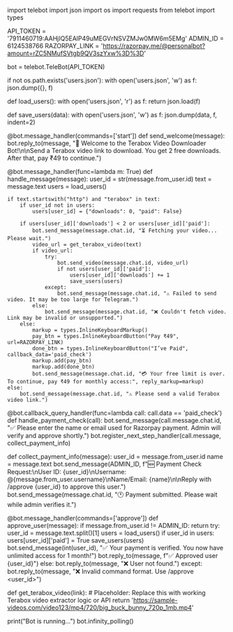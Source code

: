 import telebot
import json
import os
import requests
from telebot import types

API_TOKEN = '7911460719:AAHjIQ5EAlP49uMEGVrNSVZMJw0MW6m5EMg'
ADMIN_ID = 6124538766
RAZORPAY_LINK = 'https://razorpay.me/@personalbot?amount=rZC5NMufSVtgb9QV3szYxw%3D%3D'

bot = telebot.TeleBot(API_TOKEN)

if not os.path.exists('users.json'):
    with open('users.json', 'w') as f:
        json.dump({}, f)

def load_users():
    with open('users.json', 'r') as f:
        return json.load(f)

def save_users(data):
    with open('users.json', 'w') as f:
        json.dump(data, f, indent=2)

@bot.message_handler(commands=['start'])
def send_welcome(message):
    bot.reply_to(message, "👋 Welcome to the Terabox Video Downloader Bot!\n\nSend a Terabox video link to download. You get 2 free downloads. After that, pay ₹49 to continue.")

@bot.message_handler(func=lambda m: True)
def handle_message(message):
    user_id = str(message.from_user.id)
    text = message.text
    users = load_users()

    if text.startswith("http") and "terabox" in text:
        if user_id not in users:
            users[user_id] = {"downloads": 0, "paid": False}

        if users[user_id]['downloads'] < 2 or users[user_id]['paid']:
            bot.send_message(message.chat.id, "⏳ Fetching your video... Please wait.")
            video_url = get_terabox_video(text)
            if video_url:
                try:
                    bot.send_video(message.chat.id, video_url)
                    if not users[user_id]['paid']:
                        users[user_id]['downloads'] += 1
                        save_users(users)
                except:
                    bot.send_message(message.chat.id, "⚠️ Failed to send video. It may be too large for Telegram.")
            else:
                bot.send_message(message.chat.id, "❌ Couldn't fetch video. Link may be invalid or unsupported.")
        else:
            markup = types.InlineKeyboardMarkup()
            pay_btn = types.InlineKeyboardButton("Pay ₹49", url=RAZORPAY_LINK)
            done_btn = types.InlineKeyboardButton("I’ve Paid", callback_data='paid_check')
            markup.add(pay_btn)
            markup.add(done_btn)
            bot.send_message(message.chat.id, "💳 Your free limit is over. To continue, pay ₹49 for monthly access:", reply_markup=markup)
    else:
        bot.send_message(message.chat.id, "⚠️ Please send a valid Terabox video link.")

@bot.callback_query_handler(func=lambda call: call.data == 'paid_check')
def handle_payment_check(call):
    bot.send_message(call.message.chat.id, "✅ Please enter the name or email used for Razorpay payment. Admin will verify and approve shortly.")
    bot.register_next_step_handler(call.message, collect_payment_info)

def collect_payment_info(message):
    user_id = message.from_user.id
    name = message.text
    bot.send_message(ADMIN_ID, f"🆕 Payment Check Request:\nUser ID: {user_id}\nUsername: @{message.from_user.username}\nName/Email: {name}\n\nReply with /approve {user_id} to approve this user.")
    bot.send_message(message.chat.id, "🕐 Payment submitted. Please wait while admin verifies it.")

@bot.message_handler(commands=['approve'])
def approve_user(message):
    if message.from_user.id != ADMIN_ID:
        return
    try:
        user_id = message.text.split()[1]
        users = load_users()
        if user_id in users:
            users[user_id]['paid'] = True
            save_users(users)
            bot.send_message(int(user_id), "✅ Your payment is verified. You now have unlimited access for 1 month!")
            bot.reply_to(message, f"✅ Approved user {user_id}")
        else:
            bot.reply_to(message, "❌ User not found.")
    except:
        bot.reply_to(message, "❌ Invalid command format. Use /approve <user_id>")


def get_terabox_video(link):
    # Placeholder: Replace this with working Terabox video extractor logic or API
    return 'https://sample-videos.com/video123/mp4/720/big_buck_bunny_720p_1mb.mp4'

print("Bot is running...")
bot.infinity_polling()
